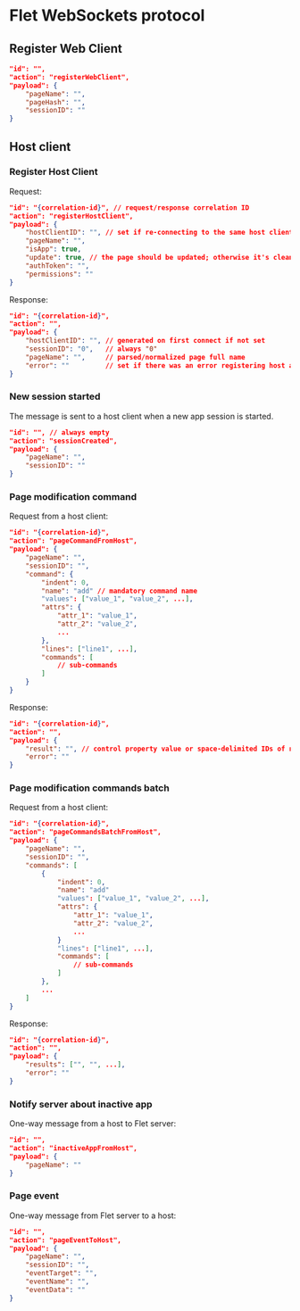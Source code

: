 # Flet WebSockets protocol

## Register Web Client

```json
"id": "",
"action": "registerWebClient",
"payload": {
    "pageName": "",
    "pageHash": "",
    "sessionID": ""
}
```

## Host client

### Register Host Client

Request:

```json
"id": "{correlation-id}", // request/response correlation ID
"action": "registerHostClient",
"payload": {
    "hostClientID": "", // set if re-connecting to the same host client
    "pageName": "",
    "isApp": true,
    "update": true, // the page should be updated; otherwise it's cleaned
    "authToken": "",
    "permissions": ""
}
```

Response:

```json
"id": "{correlation-id}",
"action": "",
"payload": {
    "hostClientID": "", // generated on first connect if not set
    "sessionID": "0",   // always "0"
    "pageName": "",     // parsed/normalized page full name
    "error": ""         // set if there was an error registering host agent
}
```

### New session started

The message is sent to a host client when a new app session is started.

```json
"id": "", // always empty
"action": "sessionCreated",
"payload": {
    "pageName": "",
    "sessionID": ""
}
```

### Page modification command

Request from a host client:

```json
"id": "{correlation-id}",
"action": "pageCommandFromHost",
"payload": {
    "pageName": "",
    "sessionID": "",
    "command": {
        "indent": 0,
        "name": "add" // mandatory command name
        "values": ["value_1", "value_2", ...],
        "attrs": {
            "attr_1": "value_1",
            "attr_2": "value_2",
            ...
        },
        "lines": ["line1", ...],
        "commands": [
            // sub-commands
        ]        
    }
}
```

Response:

```json
"id": "{correlation-id}",
"action": "",
"payload": {
    "result": "", // control property value or space-delimited IDs of newly added controls
    "error": ""
}
```

### Page modification commands batch

Request from a host client:

```json
"id": "{correlation-id}",
"action": "pageCommandsBatchFromHost",
"payload": {
    "pageName": "",
    "sessionID": "",
    "commands": [
        {
            "indent": 0,
            "name": "add"
            "values": ["value_1", "value_2", ...],
            "attrs": {
                "attr_1": "value_1",
                "attr_2": "value_2",
                ...
            }
            "lines": ["line1", ...],
            "commands": [
                // sub-commands
            ]
        },
        ...
    ]
}
```

Response:

```json
"id": "{correlation-id}",
"action": "",
"payload": {
    "results": ["", "", ...],
    "error": ""
}
```

### Notify server about inactive app

One-way message from a host to Flet server:

```json
"id": "",
"action": "inactiveAppFromHost",
"payload": {
    "pageName": ""
}
```

### Page event

One-way message from Flet server to a host:

```json
"id": "",
"action": "pageEventToHost",
"payload": {
    "pageName": "",
    "sessionID": "",
    "eventTarget": "",
    "eventName": "",
    "eventData": ""    
}
```